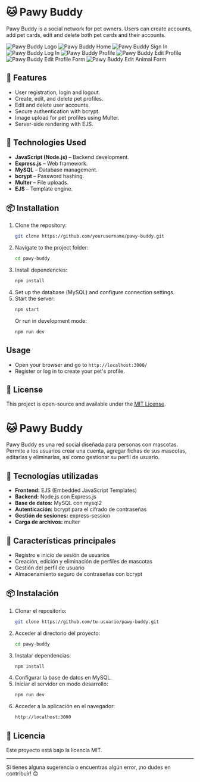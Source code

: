 # 🐱 Pawy Buddy

Pawy Buddy is a social network for pet owners. Users can create accounts, add pet cards, edit and delete both pet cards and their accounts.

![Pawy Buddy Logo](0-base/Screenshots/paeyBuddy_Logo.png)
![Pawy Buddy Home](0-base/Screenshots/pawyBuddy_home.png)
![Pawy Buddy Sign In](0-base/Screenshots/pawyBuddy_Sign%20In.png)
![Pawy Buddy Log In](0-base/Screenshots/pawyBuddy_LogIn.png)
![Pawy Buddy Profile](0-base/Screenshots/pawyBuddy_profile.png)
![Pawy Buddy Edit Profile](0-base/Screenshots/pawyBuddy_editProfile.png)
![Pawy Buddy Edit Profile Form](0-base/Screenshots/pawyBuddy_EditProfileForm.png)
![Pawy Buddy Edit Animal Form](0-base/Screenshots/pawyBuddy_editAnimalForm.png)

## 📌 Features

- User registration, login and logout.
- Create, edit, and delete pet profiles.
- Edit and delete user accounts.
- Secure authentication with bcrypt.
- Image upload for pet profiles using Multer.
- Server-side rendering with EJS.

## 🚀 Technologies Used

- **JavaScript (Node.js)** – Backend development.
- **Express.js** – Web framework.
- **MySQL** – Database management.
- **bcrypt** – Password hashing.
- **Multer** – File uploads.
- **EJS** – Template engine.

## 📦 Installation

1. Clone the repository:
   ```sh
   git clone https://github.com/yourusername/pawy-buddy.git
   ```
2. Navigate to the project folder:
   ```sh
   cd pawy-buddy
   ```
3. Install dependencies:
   ```sh
   npm install
   ```
4. Set up the database (MySQL) and configure connection settings.
5. Start the server:
   ```sh
   npm start
   ```
   Or run in development mode:
   ```sh
   npm run dev
   ```

## Usage

- Open your browser and go to `http://localhost:3000/`
- Register or log in to create your pet's profile.

## 📜 License

This project is open-source and available under the [MIT License](LICENSE).



# 🐱 Pawy Buddy

Pawy Buddy es una red social diseñada para personas con mascotas. Permite a los usuarios crear una cuenta, agregar fichas de sus mascotas, editarlas y eliminarlas, así como gestionar su perfil de usuario.

## 🚀 Tecnologías utilizadas
- **Frontend:** EJS (Embedded JavaScript Templates)
- **Backend:** Node.js con Express.js
- **Base de datos:** MySQL con mysql2
- **Autenticación:** bcrypt para el cifrado de contraseñas
- **Gestión de sesiones:** express-session
- **Carga de archivos:** multer

## 📌 Características principales
- Registro e inicio de sesión de usuarios
- Creación, edición y eliminación de perfiles de mascotas
- Gestión del perfil de usuario
- Almacenamiento seguro de contraseñas con bcrypt

## 📦 Instalación
1. Clonar el repositorio:
   ```sh
   git clone https://github.com/tu-usuario/pawy-buddy.git
   ```
2. Acceder al directorio del proyecto:
   ```sh
   cd pawy-buddy
   ```
3. Instalar dependencias:
   ```sh
   npm install
   ```
4. Configurar la base de datos en MySQL.
5. Iniciar el servidor en modo desarrollo:
   ```sh
   npm run dev
   ```
6. Acceder a la aplicación en el navegador:
   ```sh
   http://localhost:3000
   ```

## 📜 Licencia
Este proyecto está bajo la licencia MIT.

---
Si tienes alguna sugerencia o encuentras algún error, ¡no dudes en contribuir! 😊